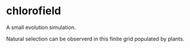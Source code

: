# chlorofield
A small evolution simulation.

Natural selection can be observerd in this finite grid populated by plants.
